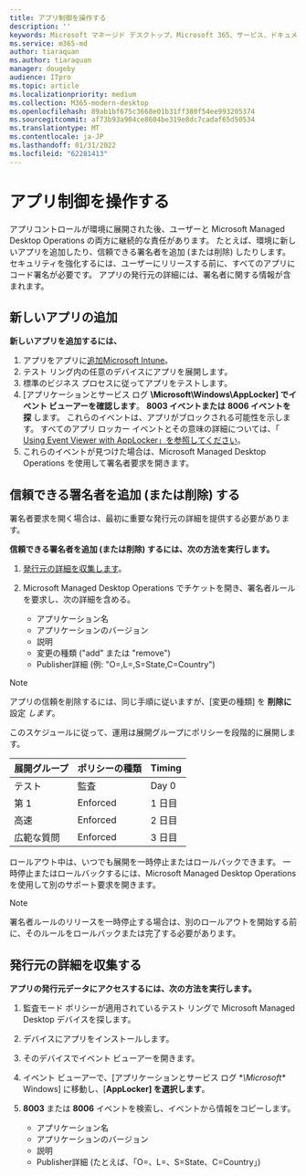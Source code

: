 ```yaml
---
title: アプリ制御を操作する
description: ''
keywords: Microsoft マネージド デスクトップ、Microsoft 365、サービス、ドキュメント
ms.service: m365-md
author: tiaraquan
ms.author: tiaraquan
manager: dougeby
audience: ITpro
ms.topic: article
ms.localizationpriority: medium
ms.collection: M365-modern-desktop
ms.openlocfilehash: 89ab1bf675c3668e01b31ff380f54ee993205374
ms.sourcegitcommit: af73b93a904ce8604be319e8dc7cadaf65d50534
ms.translationtype: MT
ms.contentlocale: ja-JP
ms.lasthandoff: 01/31/2022
ms.locfileid: "62281413"
---
```

# <a name="work-with-app-control"></a>アプリ制御を操作する

アプリコントロールが環境に展開された後、ユーザーと Microsoft Managed Desktop Operations の両方に継続的な責任があります。 たとえば、環境に新しいアプリを追加したり、信頼できる署名者を追加 (または削除) したりします。 セキュリティを強化するには、ユーザーにリリースする前に、すべてのアプリにコード署名が必要です。 アプリの発行元の詳細には、署名者に関する情報が含まれます。

## <a name="add-a-new-app"></a>新しいアプリの追加

**新しいアプリを追加するには、**

1. アプリをアプリに[追加Microsoft Intune](/mem/intune/apps/apps-win32-app-management)。
1. テスト リング内の任意のデバイスにアプリを展開します。
1. 標準のビジネス プロセスに従ってアプリをテストします。
1. [アプリケーションとサービス ログ **\Microsoft\Windows\AppLocker] でイベント ビューアーを確認します**。 **8003 イベントまたは** **8006 イベントを探** します。 これらのイベントは、アプリがブロックされる可能性を示します。 すべてのアプリ ロッカー イベントとその意味の詳細については、「 [Using Event Viewer with AppLocker」を参照してください](/windows/security/threat-protection/windows-defender-application-control/applocker/using-event-viewer-with-applocker)。
1. これらのイベントが見つけた場合は、Microsoft Managed Desktop Operations を使用して署名者要求を開きます。

## <a name="add-or-remove-a-trusted-signer"></a>信頼できる署名者を追加 (または削除) する

署名者要求を開く場合は、最初に重要な発行元の詳細を提供する必要があります。

**信頼できる署名者を追加 (または削除) するには、次の方法を実行します。**

1. [発行元の詳細を収集します](#gather-publisher-details)。
1. Microsoft Managed Desktop Operations でチケットを開き、署名者ルールを要求し、次の詳細を含める。  

    - アプリケーション名
    - アプリケーションのバージョン
    - 説明
    - 変更の種類 ("add" または "remove")  
    - Publisher詳細 (例: "O=<publisher name>,L=<location>,S=State,C=Country")

> [!NOTE]
> アプリの信頼を削除するには、同じ手順に従いますが、[変更の種類] を **削除に** 設定 *します*。

このスケジュールに従って、運用は展開グループにポリシーを段階的に展開します。

|展開グループ  |ポリシーの種類  |Timing  |
|---------|---------|---------|
|テスト     |  監査       |  Day 0       |
|第 1     | Enforced        | 1 日目        |
|高速     | Enforced        |  2 日目       |
|広範な質問     | Enforced        |  3 日目       |

ロールアウト中は、いつでも展開を一時停止またはロールバックできます。 一時停止またはロールバックするには、Microsoft Managed Desktop Operations を使用して別のサポート要求を開きます。

> [!NOTE]
> 署名者ルールのリリースを一時停止する場合は、別のロールアウトを開始する前に、そのルールをロールバックまたは完了する必要があります。

## <a name="gather-publisher-details"></a>発行元の詳細を収集する

**アプリの発行元データにアクセスするには、次の方法を実行します。**

1. 監査モード ポリシーが適用されているテスト リングで Microsoft Managed Desktop デバイスを探します。
1. デバイスにアプリをインストールします。
1. そのデバイスでイベント ビューアーを開きます。
1. イベント ビューアーで、[アプリケーションとサービス ログ **\Microsoft\** Windows] に移動し、[**AppLocker] を選択します**。
1. **8003** または **8006** イベントを検索し、イベントから情報をコピーします。

    - アプリケーション名
    - アプリケーションのバージョン
    - 説明
    - Publisher詳細 (たとえば、「O=、L=<publisher name><location>、S=State、C=Country」)
